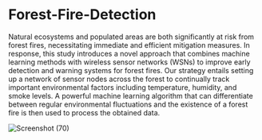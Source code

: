 # Forest-Fire-Detection
Natural ecosystems and populated areas are both significantly at risk from forest fires, necessitating immediate and efficient mitigation measures. In response, this study introduces a novel approach that combines machine learning methods with wireless sensor networks (WSNs) to improve early detection and warning systems for forest fires. Our strategy entails setting up a network of sensor nodes across the forest to continually track important environmental factors including temperature, humidity, and smoke levels. A powerful machine learning algorithm that can differentiate between regular environmental fluctuations and the existence of a forest fire is then used to process the obtained data.

![Screenshot (70)](https://github.com/YUVRAJSHARMA24/Forest-Fire-Detection/assets/90131774/5d3c9588-72c5-4ede-a747-9f50e5e158dc)
